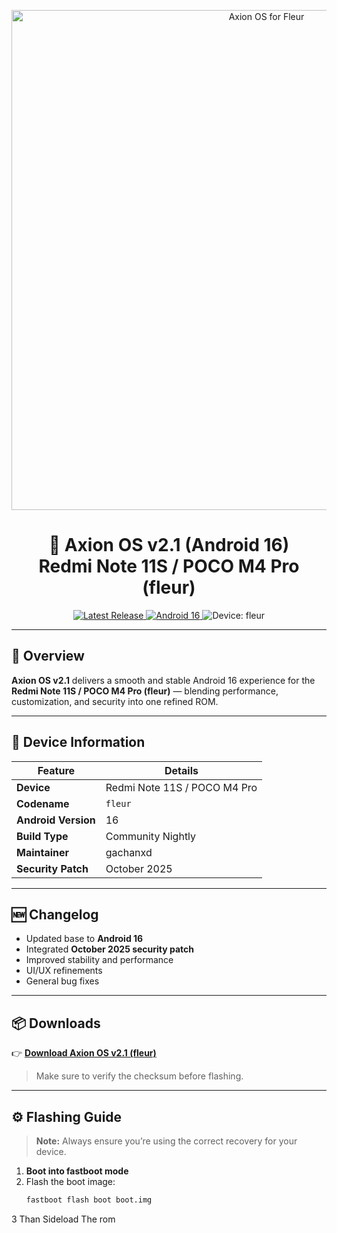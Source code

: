 <!-- Banner image (replace the link below with your hosted image URL) -->
<p align="center">
  <img src="https://ibb.co/1fMcf5jq" alt="Axion OS for Fleur" width="800">
</p>

<h1 align="center">📱 Axion OS v2.1 (Android 16)<br>Redmi Note 11S / POCO M4 Pro (fleur)</h1>

<p align="center">
  <a href="https://github.com/gachanxd/axion-xiaomi-fleur/releases">
    <img src="https://img.shields.io/github/v/release/gachanxd/axion-xiaomi-fleur?color=brightgreen&label=Latest%20Release&style=for-the-badge" alt="Latest Release">
  </a>
  <a href="https://source.android.com">
    <img src="https://img.shields.io/badge/Android-16-blue?style=for-the-badge&logo=android" alt="Android 16">
  </a>
  <img src="https://img.shields.io/badge/Device-fleur-orange?style=for-the-badge" alt="Device: fleur">
</p>

---

## 🌟 Overview

**Axion OS v2.1** delivers a smooth and stable Android 16 experience for the  
**Redmi Note 11S / POCO M4 Pro (fleur)** — blending performance, customization, and security into one refined ROM.

---

## 🧩 Device Information

| Feature | Details |
|----------|----------|
| **Device** | Redmi Note 11S / POCO M4 Pro |
| **Codename** | `fleur` |
| **Android Version** | 16 |
| **Build Type** | Community Nightly |
| **Maintainer** | gachanxd |
| **Security Patch** | October 2025 |

---

## 🆕 Changelog

- Updated base to **Android 16**
- Integrated **October 2025 security patch**
- Improved stability and performance
- UI/UX refinements
- General bug fixes

---

## 📦 Downloads

👉 [**Download Axion OS v2.1 (fleur)**](https://github.com/gachanxd/axion-xiaomi-fleur/releases/latest)

> Make sure to verify the checksum before flashing.

---

## ⚙️ Flashing Guide

> **Note:** Always ensure you’re using the correct recovery for your device.

1. **Boot into fastboot mode**
2. Flash the boot image:
   ```bash
   fastboot flash boot boot.img

3 Than Sideload The rom
